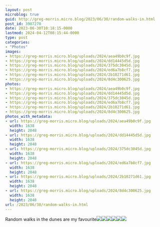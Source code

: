```yaml
---
layout: post
microblog: true
guid: http://greg-morris.micro.blog/2023/06/30/random-walks-in.html
post_id: 3987270
date: 2023-06-30T10:18:15-0000
lastmod: 2024-04-12T08:15:44-0000
type: post
categories:
- "Photos"
images:
- https://greg-morris.micro.blog/uploads/2024/aea49b0c9f.jpg
- https://greg-morris.micro.blog/uploads/2024/dd14445d5d.jpg
- https://greg-morris.micro.blog/uploads/2024/375dc3045d.jpg
- https://greg-morris.micro.blog/uploads/2024/ed6a7b8cf7.jpg
- https://greg-morris.micro.blog/uploads/2024/2b10271d61.jpg
- https://greg-morris.micro.blog/uploads/2024/8d4c300625.jpg
photos:
- https://greg-morris.micro.blog/uploads/2024/aea49b0c9f.jpg
- https://greg-morris.micro.blog/uploads/2024/dd14445d5d.jpg
- https://greg-morris.micro.blog/uploads/2024/375dc3045d.jpg
- https://greg-morris.micro.blog/uploads/2024/ed6a7b8cf7.jpg
- https://greg-morris.micro.blog/uploads/2024/2b10271d61.jpg
- https://greg-morris.micro.blog/uploads/2024/8d4c300625.jpg
photos_with_metadata:
- url: https://greg-morris.micro.blog/uploads/2024/aea49b0c9f.jpg
  width: 1638
  height: 2048
- url: https://greg-morris.micro.blog/uploads/2024/dd14445d5d.jpg
  width: 1638
  height: 2048
- url: https://greg-morris.micro.blog/uploads/2024/375dc3045d.jpg
  width: 1638
  height: 2048
- url: https://greg-morris.micro.blog/uploads/2024/ed6a7b8cf7.jpg
  width: 1638
  height: 2048
- url: https://greg-morris.micro.blog/uploads/2024/2b10271d61.jpg
  width: 1638
  height: 2048
- url: https://greg-morris.micro.blog/uploads/2024/8d4c300625.jpg
  width: 1638
  height: 2048
url: /2023/06/30/random-walks-in.html
---
```


Random walks in the dunes are my favourite![](https://greg-morris.micro.blog/uploads/2024/aea49b0c9f.jpg)![](https://greg-morris.micro.blog/uploads/2024/dd14445d5d.jpg)![](https://greg-morris.micro.blog/uploads/2024/375dc3045d.jpg)![](https://greg-morris.micro.blog/uploads/2024/ed6a7b8cf7.jpg)![](https://greg-morris.micro.blog/uploads/2024/2b10271d61.jpg)![](https://greg-morris.micro.blog/uploads/2024/8d4c300625.jpg)
